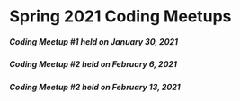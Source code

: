 # Spring 2021 Coding Meetups
##### Coding Meetup #1 held on January 30, 2021
##### Coding Meetup #2 held on February 6, 2021
##### Coding Meetup #2 held on February 13, 2021
